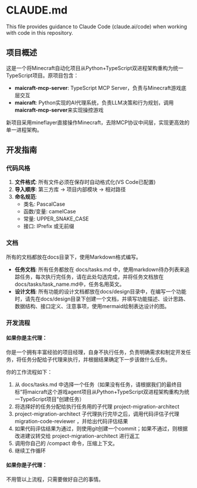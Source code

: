 # CLAUDE.md

This file provides guidance to Claude Code (claude.ai/code) when working with code in this repository.

## 项目概述

这是一个将Minecraft自动化项目从Python+TypeScript双进程架构重构为统一TypeScript项目。原项目包含：

- **maicraft-mcp-server**: TypeScript MCP Server，负责与Minecraft游戏底层交互
- **maicraft**: Python实现的AI代理系统，负责LLM决策和行为规划，调用**maicraft-mcp-server**来实现操控游戏

新项目采用mineflayer直接操作Minecraft，去除MCP协议中间层，实现更高效的单一进程架构。

## 开发指南

### 代码风格
1. **文件格式**: 所有文件必须在保存时自动格式化(VS Code已配置)
2. **导入顺序**: 第三方库 → 项目内部模块 → 相对路径
3. **命名规范**:
   - 类名: PascalCase
   - 函数/变量: camelCase
   - 常量: UPPER_SNAKE_CASE
   - 接口: IPrefix 或无前缀

### 文档

所有的文档都放在docs目录下，使用Markdown格式编写。

- **任务文档**: 所有任务都放在 docs/tasks.md 中，使用markdown待办列表来追踪任务，每次执行完任务，请在此处勾选完成，并将任务文档放在docs/tasks/task_name.md中，任务名用英文。
- **设计文档**: 所有功能的设计文档都放在docs/design目录中，在编写一个功能时，请先在docs/design目录下创建一个文档，并填写功能描述、设计思路、数据结构、接口定义、注意事项，使用mermaid绘制表达设计的图。

### 开发流程

#### 如果你是主代理：

你是一个拥有丰富经验的项目经理，自身不执行任务，负责明确需求和制定开发任务，将任务分配给子代理来执行，并根据结果确定下一步该做什么任务。

你的工作流程如下：

1. 从 docs/tasks.md 中选择一个任务（如果没有任务，请根据我们的最终目标“将maicraft这个游戏agent项目从Python+TypeScript双进程架构重构为统一TypeScript项目”创建任务）
2. 将选择好的任务分配给执行任务用的子代理 project-migration-architect
3. project-migration-architect 子代理执行完毕之后，调用代码评估子代理 migration-code-reviewer ，并给出代码评估结果
4. 如果代码评估结果为通过，则使用git创建一个commit；如果不通过，则根据改进建议转交给 project-migration-architect 进行返工
5. 调用你自己的 /compact 命令，压缩上下文。
6. 继续工作循环

#### 如果你是子代理：

不用管以上流程，只需要做好自己的事情。
